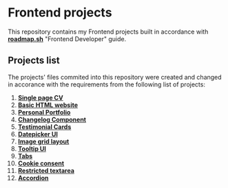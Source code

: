 # Frontend projects
This repository contains my Frontend projects built in accordance with [**roadmap.sh**](https://roadmap.sh/frontend/projects) "Frontend Developer" guide.

## Projects list
The projects' files commited into this repository were created and changed in accorance with the requirements from the following list of projects:
1. [**Single page CV**](https://roadmap.sh/projects/single-page-cv)
2. [**Basic HTML website**](https://roadmap.sh/projects/basic-html-website)
3. [**Personal Portfolio**](https://roadmap.sh/projects/portfolio-website)
4. [**Changelog Component**](https://roadmap.sh/projects/changelog-component)
5. [**Testimonial Cards**](https://roadmap.sh/projects/testimonial-cards)
6. [**Datepicker UI**](https://roadmap.sh/projects/datepicker-ui)
7. [**Image grid layout**](https://roadmap.sh/projects/image-grid)
8. [**Tooltip UI**](https://roadmap.sh/projects/tooltip-ui)
9. [**Tabs**](https://roadmap.sh/projects/simple-tabs)
10. [**Cookie consent**](https://roadmap.sh/projects/cookie-consent)
11. [**Restricted textarea**](https://roadmap.sh/projects/restricted-textarea)
12. [**Accordion**](https://roadmap.sh/projects/accordion)
